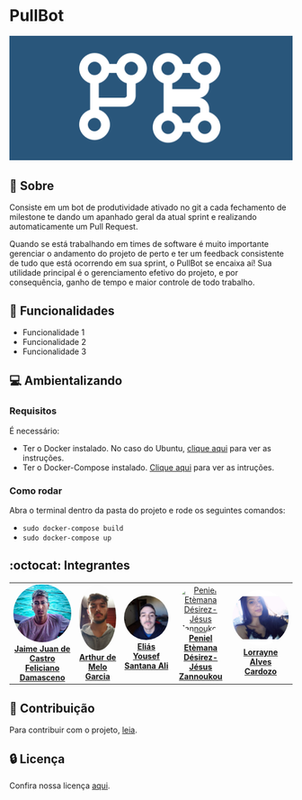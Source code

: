 # PullBot

<img src="imagens/logo.png" width="auto" height="auto">

## 🔭 Sobre 
Consiste em um bot de produtividade ativado no git a cada fechamento de milestone te dando um apanhado geral da atual sprint e realizando automaticamente um Pull Request. 

Quando se está trabalhando em times de software é muito importante gerenciar o andamento do projeto de perto e ter um feedback consistente de tudo que está ocorrendo em sua sprint, o PullBot se encaixa aí! Sua utilidade principal é o gerenciamento efetivo do projeto, e por consequência, ganho de tempo e maior controle de todo trabalho.

## 🌱 Funcionalidades
- Funcionalidade 1
- Funcionalidade 2
- Funcionalidade 3

## :computer: Ambientalizando
### Requisitos
É necessário:
- Ter o Docker instalado. No caso do Ubuntu, [clique aqui](https://docs.docker.com/engine/install/ubuntu/) para ver as instruções.
- Ter o Docker-Compose instalado. [Clique aqui](https://docs.docker.com/compose/install/) para ver as intruções.

### Como rodar
Abra o terminal dentro da pasta do projeto e rode os seguintes comandos:
- `sudo docker-compose build`
- `sudo docker-compose up`

## :octocat: Integrantes
<table>
    <tr>
        <td align="center"><a href="https://github.com/JaimeJuan11" target="_blank"><img onmouseover="opaqImg(this)" onmouseout="normalImg(this)" style="border-radius: 50%;" src="imagens/jaime.jpg" width="auto;" alt="Jaime Juan de Castro Feliciano Damasceno"/><br /><b>Jaime Juan de Castro Feliciano Damasceno</b></a><br /><a href="https://github.com/JaimeJuan11" target="_blank"></a></td>
        <td align="center"><a href="https://github.com/ArthurMeloG" target="_blank"><img onmouseover="opaqImg(this)" onmouseout="normalImg(this)" style="border-radius: 50%;" src="imagens/Arthur.jpg" width="auto;" alt="Arthur de Melo Garcia"/><br /><b>Arthur de Melo Garcia</b></a><br /><a href="https://github.com/ArthurMeloG" target="_blank"></a></td>
        <td align="center"><a href="https://github.com/eliasyousef00" target="_blank"><img onmouseover="opaqImg(this)" onmouseout="normalImg(this)" style="border-radius: 50%;" src="imagens/elias.jpg" width="auto;" alt="Eliás Yousef Santana Ali"/><br /><b>Eliás Yousef Santana Ali</b></a><br /><a href="https://github.com/eliasyousef00" target="_blank"></a></td>
        <td align="center"><a href="https://github.com/zpeniel09" target="_blank"><img onmouseover="opaqImg(this)" onmouseout="normalImg(this)"style="border-radius: 50%;" src="" width="auto;" alt="Peniel Etèmana Désirez-Jésus Zannoukou"/><br /><b>Peniel Etèmana Désirez-Jésus Zannoukou</b></a><br /><a href="https://github.com/zpeniel09" target="_blank"></a></td>
        <td align="center"><a href="https://github.com/LorrayneCardozo" target="_blank"><img onmouseover="opaqImg(this)" onmouseout="normalImg(this)" style="border-radius: 50%;" src="imagens/Lorrayne.jpg" width="auto;" alt="Lorrayne Alves Cardozo"/><br /><b>Lorrayne Alves Cardozo</b></a><br /><a href="https://github.com/LorrayneCardozo" target="_blank"></a></td>
    </tr>
    <script>
    function opaqImg(x) {
        x.style.opacity = "50%";
    }
    function normalImg(x) {
        x.style.opacity = "100%";
    }
    </script>
</table>

## :balloon: Contribuição
Para contribuir com o projeto, [leia](https://github.com/fga-eps-mds/PullBot/blob/master/CONTRIBUTING.md).

## :lock: Licença
Confira nossa licença [aqui](https://github.com/fga-eps-mds/PullBot/blob/master/LICENSE).
